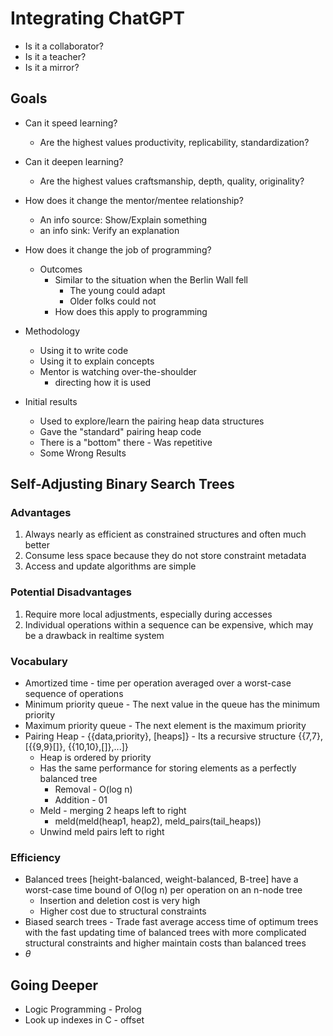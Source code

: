 # Integrating ChatGPT
* Is it a collaborator?
* Is it a teacher?
* Is it a mirror?

## Goals
* Can it speed learning?
  * Are the highest values productivity, replicability, standardization?
* Can it deepen learning?
  * Are the highest values craftsmanship, depth, quality, originality?
* How does it change the mentor/mentee relationship?
  * An info source: Show/Explain something
  * an info sink: Verify an explanation
* How does it change the job of programming?
  * Outcomes
    * Similar to the situation when the Berlin Wall fell
      * The young could adapt
      * Older folks could not
    * How does this apply to programming

* Methodology
  * Using it to write code
  * Using it to explain concepts
  * Mentor is watching over-the-shoulder
    * directing how it is used

* Initial results
  * Used to explore/learn the pairing heap data structures
  * Gave the "standard" pairing heap code
  * There is a "bottom" there - Was repetitive
  * Some Wrong Results

## Self-Adjusting Binary Search Trees

### Advantages
1. Always nearly as efficient as constrained structures and often much better
2. Consume less space because they do not store constraint metadata
3. Access and update algorithms are simple

### Potential Disadvantages
1. Require more local adjustments, especially during accesses
2. Individual operations within a sequence can be expensive, which may be a drawback in realtime system

### Vocabulary
- Amortized time - time per operation averaged over a worst-case sequence of operations
- Minimum priority queue - The next value in the queue has the minimum priority
- Maximum priority queue - The next element is the maximum priority
- Pairing Heap - {{data,priority}, [heaps]} - Its a recursive structure {{7,7},[{{9,9}[]}, {{10,10},[]},...]}
  - Heap is ordered by priority
  - Has the same performance for storing elements as a perfectly balanced tree
    - Removal - O(log n)
    - Addition - 01
  - Meld - merging 2 heaps left to right
    - meld(meld(heap1, heap2), meld_pairs(tail_heaps))
  - Unwind meld pairs left to right

### Efficiency 
- Balanced trees [height-balanced, weight-balanced, B-tree] have a worst-case time bound of O(log n) per operation on an n-node tree
  - Insertion and deletion cost is very high
  - Higher cost due to structural constraints
- Biased search trees - Trade fast average access time of optimum trees with the fast updating time of balanced trees with more complicated structural constraints and higher maintain costs than balanced trees 
- $\theta$ 

## Going Deeper
* Logic Programming - Prolog
* Look up indexes in C - offset